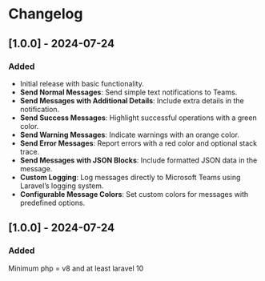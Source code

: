 # Changelog

## [1.0.0] - 2024-07-24
### Added
- Initial release with basic functionality.
- **Send Normal Messages**: Send simple text notifications to Teams.
- **Send Messages with Additional Details**: Include extra details in the notification.
- **Send Success Messages**: Highlight successful operations with a green color.
- **Send Warning Messages**: Indicate warnings with an orange color.
- **Send Error Messages**: Report errors with a red color and optional stack trace.
- **Send Messages with JSON Blocks**: Include formatted JSON data in the message.
- **Custom Logging**: Log messages directly to Microsoft Teams using Laravel’s logging system.
- **Configurable Message Colors**: Set custom colors for messages with predefined options.

## [1.0.0] - 2024-07-24
### Added
Minimum php = v8 and at least laravel 10
